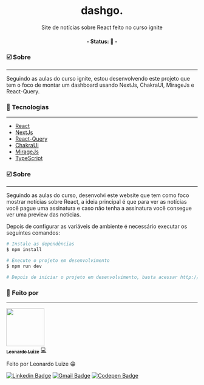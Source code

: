 <h1 align="center">
    dashgo.
</h1>
<p align="center">Site de notícias sobre React feito no curso ignite</p>

<h4 align="center"> 
	- Status: 🚧 -
</h4>

### ☑️ Sobre
---

<p>
  Seguindo as aulas do curso ignite, estou desenvolvendo este 
  projeto que tem o foco de montar um dashboard usando NextJs, 
  ChakraUI, MirageJs e React-Query.
</p>

### 🔋 Tecnologias
---

- [React](https://pt-br.reactjs.org/)
- [NextJs](https://nextjs.org/)
- [React-Query](https://react-query.tanstack.com/)
- [ChakraUi](https://chakra-ui.com/)
- [MirageJs](https://miragejs.com/)
- [TypeScript](https://www.typescriptlang.org/)
### ☑️ Sobre
---

<p>
  Seguindo as aulas do curso, desenvolvi este website que tem como foco 
  mostrar notícias sobre React, a ideia principal é que para ver as notícias 
  você pague uma assinatura e caso não tenha a assinatura você consegue ver 
  uma preview das notícias.
</p>


Depois de configurar as variáveis de ambiente é necessário executar os seguintes comandos:

```bash
# Instale as dependências
$ npm install

# Execute o projeto em desenvolvimento
$ npm run dev

# Depois de iniciar o projeto em desenvolvimento, basta acessar http://localhost:3000/
```

### 🎲 Feito por
---

<a href="https://github.com/LeonardoLuize">
 <img src="https://avatars.githubusercontent.com/u/74014082?v=4" width="100px;"/>
 <br />
 <sub><b>Leonardo Luize</b></sub></a> <a href="https://github.com/LeonardoLuize" >💻</a>


Feito por Leonardo Luize 😁

[![Linkedin Badge](https://img.shields.io/badge/-Leonardo-blue?style=rounded&logo=Linkedin&logoColor=white&link=https://www.linkedin.com/in/leonardoluize/)](https://www.linkedin.com/in/leonardoluize/) 
[![Gmail Badge](https://img.shields.io/badge/-leonardo.luize2@gmail.com-c14438?style=rounded&logo=Gmail&logoColor=white&link=mailto:leonardo.luize2@gmail.com)](mailto:leonardo.luize2@gmail.com)
[![Codepen Badge](https://img.shields.io/badge/-leonardoluize-020202?style=rounded&logo=Codepen&logoColor=white&link=https://codepen.io/leonardoluize)](https://codepen.io/leonardoluize)
